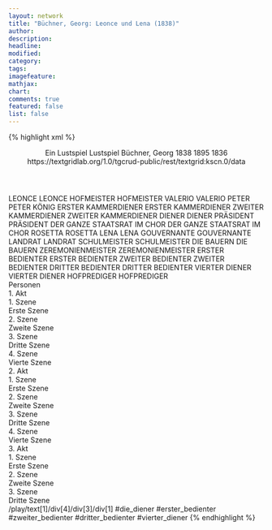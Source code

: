 ```yaml
---
layout: network
title: "Büchner, Georg: Leonce und Lena (1838)"
author:
description:
headline:
modified:
category:
tags:
imagefeature: 
mathjax: 
chart: 
comments: true
featured: false
list: false
---
```

{% highlight xml %}
<?xml-model href="https://raw.githubusercontent.com/DLiNa/project/master/rules/lina.rnc"?><?xml-model href="https://raw.githubusercontent.com/DLiNa/project/master/rules/lina.sch"?>
<play xmlns="http://lina.digital">
  <header>
    <title>Leonce und Lena</title>
    <subtitle>Ein Lustspiel</subtitle>
    <genretitle>Lustspiel</genretitle>
    <author>Büchner, Georg</author>
    <date type="print" when="1838">1838</date>
    <date type="premiere" when="1895">1895</date>
    <date type="written" when="1836">1836</date>
    <source>https://textgridlab.org/1.0/tgcrud-public/rest/textgrid:kscn.0/data</source>
  </header>
  <personae>
    <character>
      <name>LEONCE</name>
      <alias xml:id="leonce">
        <name>LEONCE</name>
      </alias>
    </character>
    <character>
      <name>HOFMEISTER</name>
      <alias xml:id="hofmeister">
        <name>HOFMEISTER</name>
      </alias>
    </character>
    <character>
      <name>VALERIO</name>
      <alias xml:id="valerio">
        <name>VALERIO</name>
      </alias>
    </character>
    <character>
      <name>PETER</name>
      <alias xml:id="peter">
        <name>PETER</name>
      </alias>
      <alias xml:id="könig">
        <name>KÖNIG</name>
      </alias>
    </character>
    <character>
      <name>ERSTER KAMMERDIENER</name>
      <alias xml:id="erster_kammerdiener">
        <name>ERSTER KAMMERDIENER</name>
      </alias>
    </character>
    <character>
      <name>ZWEITER KAMMERDIENER</name>
      <alias xml:id="zweiter_kammerdiener">
        <name>ZWEITER KAMMERDIENER</name>
      </alias>
    </character>
    <character>
      <name>DIENER</name>
      <alias xml:id="diener">
        <name>DIENER</name>
      </alias>
    </character>
    <character>
      <name>PRÄSIDENT</name>
      <alias xml:id="präsident">
        <name>PRÄSIDENT</name>
      </alias>
    </character>
    <character>
      <name>DER GANZE STAATSRAT IM CHOR</name>
      <alias xml:id="der_ganze_staatsrat_im_chor">
        <name>DER GANZE STAATSRAT IM CHOR</name>
      </alias>
    </character>
    <character>
      <name>ROSETTA</name>
      <alias xml:id="rosetta">
        <name>ROSETTA</name>
      </alias>
    </character>
    <character>
      <name>LENA</name>
      <alias xml:id="lena">
        <name>LENA</name>
      </alias>
    </character>
    <character>
      <name>GOUVERNANTE</name>
      <alias xml:id="gouvernante">
        <name>GOUVERNANTE</name>
      </alias>
    </character>
    <character>
      <name>LANDRAT</name>
      <alias xml:id="landrat">
        <name>LANDRAT</name>
      </alias>
    </character>
    <character>
      <name>SCHULMEISTER</name>
      <alias xml:id="schulmeister">
        <name>SCHULMEISTER</name>
      </alias>
    </character>
    <character>
      <name>DIE BAUERN</name>
      <alias xml:id="die_bauern">
        <name>DIE BAUERN</name>
      </alias>
    </character>
    <character>
      <name>ZEREMONIENMEISTER</name>
      <alias xml:id="zeremonienmeister">
        <name>ZEREMONIENMEISTER</name>
      </alias>
    </character>
    <character>
      <name>ERSTER BEDIENTER</name>
      <alias xml:id="erster_bedienter">
        <name>ERSTER BEDIENTER</name>
      </alias>
    </character>
    <character>
      <name>ZWEITER BEDIENTER</name>
      <alias xml:id="zweiter_bedienter">
        <name>ZWEITER BEDIENTER</name>
      </alias>
    </character>
    <character>
      <name>DRITTER BEDIENTER</name>
      <alias xml:id="dritter_bedienter">
        <name>DRITTER BEDIENTER</name>
      </alias>
    </character>
    <character>
      <name>VIERTER DIENER</name>
      <alias xml:id="vierter_diener">
        <name>VIERTER DIENER</name>
      </alias>
    </character>
    <character>
      <name>HOFPREDIGER</name>
      <alias xml:id="hofprediger">
        <name>HOFPREDIGER</name>
      </alias>
    </character>
  </personae>
  <text>
    <div>
      <head>Personen</head>
    </div>
    <div>
      <head>1. Akt</head>
      <div>
        <head>1. Szene</head>
        <div>
          <head>Erste Szene</head>
          <sp who="#leonce">
            <amount n="11" unit="speech_acts"/>
            <amount n="627" unit="words"/>
            <amount n="4" unit="lines"/>
            <amount n="3458" unit="chars"/>
          </sp>
          <sp who="#hofmeister">
            <amount n="2" unit="speech_acts"/>
            <amount n="9" unit="words"/>
            <amount n="2" unit="lines"/>
            <amount n="59" unit="chars"/>
          </sp>
          <sp who="#valerio">
            <amount n="8" unit="speech_acts"/>
            <amount n="396" unit="words"/>
            <amount n="3" unit="lines"/>
            <amount n="2197" unit="chars"/>
          </sp>
        </div>
      </div>
      <div>
        <head>2. Szene</head>
        <div>
          <head>Zweite Szene</head>
          <sp who="#peter">
            <amount n="6" unit="speech_acts"/>
            <amount n="330" unit="words"/>
            <amount n="1" unit="lines"/>
            <amount n="1849" unit="chars"/>
          </sp>
          <sp who="#erster_kammerdiener">
            <amount n="2" unit="speech_acts"/>
            <amount n="21" unit="words"/>
            <amount n="2" unit="lines"/>
            <amount n="110" unit="chars"/>
          </sp>
          <sp who="#könig">
            <amount n="1" unit="speech_acts"/>
            <amount n="1" unit="words"/>
            <amount n="1" unit="lines"/>
            <amount n="4" unit="chars"/>
          </sp>
          <sp who="#zweiter_kammerdiener">
            <amount n="1" unit="speech_acts"/>
            <amount n="19" unit="words"/>
            <amount n="106" unit="chars"/>
          </sp>
          <sp who="#diener">
            <amount n="1" unit="speech_acts"/>
            <amount n="7" unit="words"/>
            <amount n="1" unit="lines"/>
            <amount n="44" unit="chars"/>
          </sp>
          <sp who="#präsident">
            <amount n="1" unit="speech_acts"/>
            <amount n="14" unit="words"/>
            <amount n="1" unit="lines"/>
            <amount n="74" unit="chars"/>
          </sp>
          <sp who="#der_ganze_staatsrat_im_chor">
            <amount n="1" unit="speech_acts"/>
            <amount n="12" unit="words"/>
            <amount n="1" unit="lines"/>
            <amount n="63" unit="chars"/>
          </sp>
        </div>
      </div>
      <div>
        <head>3. Szene</head>
        <div>
          <head>Dritte Szene</head>
          <sp who="#leonce">
            <amount n="43" unit="speech_acts"/>
            <amount n="1554" unit="words"/>
            <amount n="21" unit="lines"/>
            <amount n="8639" unit="chars"/>
          </sp>
          <sp who="#rosetta">
            <amount n="18" unit="speech_acts"/>
            <amount n="152" unit="words"/>
            <amount n="33" unit="lines"/>
            <amount n="752" unit="chars"/>
          </sp>
          <sp who="#valerio">
            <amount n="19" unit="speech_acts"/>
            <amount n="532" unit="words"/>
            <amount n="9" unit="lines"/>
            <amount n="3021" unit="chars"/>
          </sp>
          <sp who="#präsident">
            <amount n="6" unit="speech_acts"/>
            <amount n="73" unit="words"/>
            <amount n="4" unit="lines"/>
            <amount n="460" unit="chars"/>
          </sp>
        </div>
      </div>
      <div>
        <head>4. Szene</head>
        <div>
          <head>Vierte Szene</head>
          <sp who="#lena">
            <amount n="5" unit="speech_acts"/>
            <amount n="301" unit="words"/>
            <amount n="1" unit="lines"/>
            <amount n="1551" unit="chars"/>
          </sp>
          <sp who="#gouvernante">
            <amount n="5" unit="speech_acts"/>
            <amount n="68" unit="words"/>
            <amount n="4" unit="lines"/>
            <amount n="355" unit="chars"/>
          </sp>
        </div>
      </div>
    </div>
    <div>
      <head>2. Akt</head>
      <div>
        <head>1. Szene</head>
        <div>
          <head>Erste Szene</head>
          <sp who="#valerio">
            <amount n="5" unit="speech_acts"/>
            <amount n="391" unit="words"/>
            <amount n="3" unit="lines"/>
            <amount n="2201" unit="chars"/>
          </sp>
          <sp who="#leonce">
            <amount n="4" unit="speech_acts"/>
            <amount n="153" unit="words"/>
            <amount n="1" unit="lines"/>
            <amount n="872" unit="chars"/>
          </sp>
          <sp who="#gouvernante">
            <amount n="4" unit="speech_acts"/>
            <amount n="93" unit="words"/>
            <amount n="1" unit="lines"/>
            <amount n="500" unit="chars"/>
          </sp>
          <sp who="#lena">
            <amount n="4" unit="speech_acts"/>
            <amount n="109" unit="words"/>
            <amount n="600" unit="chars"/>
          </sp>
        </div>
      </div>
      <div>
        <head>2. Szene</head>
        <div>
          <head>Zweite Szene</head>
          <sp who="#valerio">
            <amount n="6" unit="speech_acts"/>
            <amount n="355" unit="words"/>
            <amount n="2052" unit="chars"/>
          </sp>
          <sp who="#leonce">
            <amount n="5" unit="speech_acts"/>
            <amount n="510" unit="words"/>
            <amount n="2754" unit="chars"/>
          </sp>
          <sp who="#gouvernante">
            <amount n="1" unit="speech_acts"/>
            <amount n="18" unit="words"/>
            <amount n="1" unit="lines"/>
            <amount n="99" unit="chars"/>
          </sp>
          <sp who="#lena">
            <amount n="2" unit="speech_acts"/>
            <amount n="34" unit="words"/>
            <amount n="1" unit="lines"/>
            <amount n="162" unit="chars"/>
          </sp>
        </div>
      </div>
      <div>
        <head>3. Szene</head>
        <div>
          <head>Dritte Szene</head>
          <sp who="#gouvernante">
            <amount n="3" unit="speech_acts"/>
            <amount n="10" unit="words"/>
            <amount n="3" unit="lines"/>
            <amount n="58" unit="chars"/>
          </sp>
          <sp who="#lena">
            <amount n="3" unit="speech_acts"/>
            <amount n="126" unit="words"/>
            <amount n="1" unit="lines"/>
            <amount n="683" unit="chars"/>
          </sp>
        </div>
      </div>
      <div>
        <head>4. Szene</head>
        <div>
          <head>Vierte Szene</head>
          <sp who="#valerio">
            <amount n="6" unit="speech_acts"/>
            <amount n="184" unit="words"/>
            <amount n="2" unit="lines"/>
            <amount n="1058" unit="chars"/>
          </sp>
          <sp who="#leonce">
            <amount n="11" unit="speech_acts"/>
            <amount n="253" unit="words"/>
            <amount n="6" unit="lines"/>
            <amount n="1431" unit="chars"/>
          </sp>
          <sp who="#lena">
            <amount n="5" unit="speech_acts"/>
            <amount n="89" unit="words"/>
            <amount n="4" unit="lines"/>
            <amount n="480" unit="chars"/>
          </sp>
        </div>
      </div>
    </div>
    <div>
      <head>3. Akt</head>
      <div>
        <head>1. Szene</head>
        <div>
          <head>Erste Szene</head>
          <sp who="#valerio">
            <amount n="5" unit="speech_acts"/>
            <amount n="112" unit="words"/>
            <amount n="3" unit="lines"/>
            <amount n="664" unit="chars"/>
          </sp>
          <sp who="#leonce">
            <amount n="4" unit="speech_acts"/>
            <amount n="101" unit="words"/>
            <amount n="3" unit="lines"/>
            <amount n="536" unit="chars"/>
          </sp>
        </div>
      </div>
      <div>
        <head>2. Szene</head>
        <div>
          <head>Zweite Szene</head>
          <sp who="#landrat">
            <amount n="3" unit="speech_acts"/>
            <amount n="50" unit="words"/>
            <amount n="2" unit="lines"/>
            <amount n="315" unit="chars"/>
          </sp>
          <sp who="#schulmeister">
            <amount n="6" unit="speech_acts"/>
            <amount n="232" unit="words"/>
            <amount n="3" unit="lines"/>
            <amount n="1279" unit="chars"/>
          </sp>
          <sp who="#die_bauern">
            <amount n="3" unit="speech_acts"/>
            <amount n="3" unit="words"/>
            <amount n="3" unit="lines"/>
            <amount n="13" unit="chars"/>
          </sp>
        </div>
      </div>
      <div>
        <head>3. Szene</head>
        <div>
          <head>Dritte Szene</head>
          <sp who="#zeremonienmeister">
            <amount n="9" unit="speech_acts"/>
            <amount n="137" unit="words"/>
            <amount n="5" unit="lines"/>
            <amount n="803" unit="chars"/>
          </sp>
          <sp who="#erster_bedienter">
            <amount n="4" unit="speech_acts"/>
            <amount n="106" unit="words"/>
            <amount n="2" unit="lines"/>
            <amount n="602" unit="chars"/>
          </sp>
          <sp who="#zweiter_bedienter">
            <amount n="2" unit="speech_acts"/>
            <amount n="50" unit="words"/>
            <amount n="1" unit="lines"/>
            <amount n="278" unit="chars"/>
          </sp>
          <sp who="#peter">
            <amount n="18" unit="speech_acts"/>
            <amount n="451" unit="words"/>
            <amount n="9" unit="lines"/>
            <amount n="2562" unit="chars"/>
          </sp>
          <sp who="#dritter_bedienter">
            <amount n="1" unit="speech_acts"/>
            <amount n="4" unit="words"/>
            <amount n="1" unit="lines"/>
            <amount n="23" unit="chars"/>
          </sp>
          <sp who="#vierter_diener">
            <amount n="1" unit="speech_acts"/>
            <amount n="2" unit="words"/>
            <amount n="1" unit="lines"/>
            <amount n="12" unit="chars"/>
          </sp>
          <sp who="#präsident">
            <amount n="9" unit="speech_acts"/>
            <amount n="146" unit="words"/>
            <amount n="6" unit="lines"/>
            <amount n="744" unit="chars"/>
          </sp>
          <sp who="#erster_bedienter #zweiter_bedienter #dritter_bedienter #vierter_diener">
            <amount n="1" unit="speech_acts"/>
            <amount n="6" unit="words"/>
            <amount n="1" unit="lines"/>
            <amount n="34" unit="chars"/>
          </sp>
          <sp who="#valerio">
            <amount n="10" unit="speech_acts"/>
            <amount n="620" unit="words"/>
            <amount n="4" unit="lines"/>
            <amount n="3605" unit="chars"/>
          </sp>
          <sp who="#hofprediger">
            <amount n="5" unit="speech_acts"/>
            <amount n="51" unit="words"/>
            <amount n="4" unit="lines"/>
            <amount n="292" unit="chars"/>
          </sp>
          <sp who="#lena #leonce">
            <amount n="1" unit="speech_acts"/>
            <amount n="1" unit="words"/>
            <amount n="1" unit="lines"/>
            <amount n="3" unit="chars"/>
          </sp>
          <sp who="#zeremonienmeister #erster_bedienter #zweiter_bedienter #dritter_bedienter #vierter_diener #peter #präsident #valerio #hofprediger #lena #gouvernante">
            <amount n="1" unit="speech_acts"/>
            <amount n="2" unit="words"/>
            <amount n="1" unit="lines"/>
            <amount n="10" unit="chars"/>
          </sp>
          <sp who="#gouvernante">
            <amount n="2" unit="speech_acts"/>
            <amount n="18" unit="words"/>
            <amount n="2" unit="lines"/>
            <amount n="111" unit="chars"/>
          </sp>
          <sp who="#leonce">
            <amount n="6" unit="speech_acts"/>
            <amount n="241" unit="words"/>
            <amount n="4" unit="lines"/>
            <amount n="1422" unit="chars"/>
          </sp>
          <sp who="#lena">
            <amount n="3" unit="speech_acts"/>
            <amount n="6" unit="words"/>
            <amount n="3" unit="lines"/>
            <amount n="33" unit="chars"/>
          </sp>
        </div>
      </div>
    </div>
  </text>
  <documentation>
    <change n="1" type="expandCollective" who="peertrilcke">
      <path>/play/text[1]/div[4]/div[3]/div[1]</path>
      <orig>#die_diener</orig>
      <corr>#erster_bedienter #zweiter_bedienter #dritter_bedienter #vierter_diener</corr>
      <comment/>
    </change>
  </documentation>
</play>
{% endhighlight %}